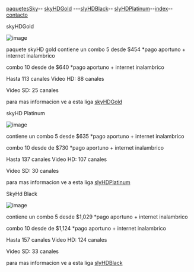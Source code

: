 [paquetesSky](./paquetesSky.md)-- [skyHDGold](./skyHDGold.md) ---[slyHDBlack](./slyHDBlack.md)-- [slyHDPlatinum](./slyHDPlatinum.md)--[index](./index.md)--[contacto](./contacto.md)

skyHDGold

![image](https://user-images.githubusercontent.com/99779186/157768225-0d758bcd-50fd-421e-83fc-5de920e05afd.png)

paquete skyHD gold contiene un combo 5 desde $454 *pago aportuno + internet inalambrico 

combo 10 desde de $640 *pago aportuno + internet inalambrico 

Hasta 113 canales
Video HD: 88 canales

Video SD: 25 canales

para mas informacion ve a esta liga [skyHDGold](./skyHDGold.md)



skyHD Platinum

![image](https://user-images.githubusercontent.com/99779186/157768140-85e39b21-5f2c-4a26-9ef9-dc1e6a030d87.png)

contiene un combo 5 desde $635 *pago aportuno + internet inalambrico 

combo 10 desde de $730 *pago aportuno + internet inalambrico

Hasta 137 canales
Video HD: 107 canales

Video SD: 30 canales

para mas informacion ve a esta liga [slyHDPlatinum](./slyHDPlatinum.md)



SkyHd Black

![image](https://user-images.githubusercontent.com/99779186/157769121-882ef732-1532-4e17-8dd1-29e1510497b6.png)


contiene un combo 5 desde $1,029 *pago aportuno + internet inalambrico 

combo 10 desde de $1,124 *pago aportuno + internet inalambrico

Hasta 157 canales
Video HD: 124 canales

Video SD: 33 canales



para mas informacion ve a esta liga [slyHDBlack](./slyHDBlack.md)



